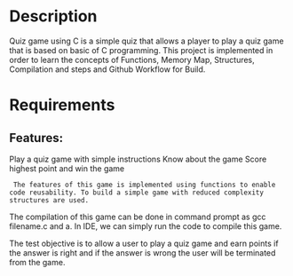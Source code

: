<h1>Description</h1>
   Quiz game using C is a simple quiz that allows a player to play a quiz game that is based on basic of C programming. This project is implemented in order to learn the concepts of Functions, Memory Map, Structures, Compilation and steps
and Github Workflow for Build.

<h1>Requirements</h1>
 
<h2>Features:</h2>
     Play a quiz game with simple instructions
     Know about the game
     Score highest point and win the game

     The features of this game is implemented using functions to enable code reusability. To build a simple game with reduced complexity structures are used.
The compilation of this game can be done in command prompt as gcc filename.c and a. In IDE, we can simply run the code to compile this game.

The test objective is to allow a user to play a quiz game and earn points if the answer is right and if the answer is wrong the user will be terminated from the game.